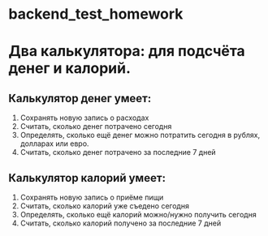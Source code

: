 # backend_test_homework
# Два калькулятора: для подсчёта денег и калорий.

## Калькулятор денег умеет:
1. Сохранять новую запись о расходах
2. Считать, сколько денег потрачено сегодня
3. Определять, сколько ещё денег можно потратить сегодня в рублях, долларах или евро.
4. Считать, сколько денег потрачено за последние 7 дней

## Калькулятор калорий умеет:
1. Сохранять новую запись о приёме пищи
2. Считать, сколько калорий уже съедено сегодня
3. Определять, сколько ещё калорий можно/нужно получить сегодня
4. Считать, сколько калорий получено за последние 7 дней
